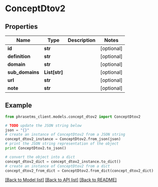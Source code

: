 # ConceptDtov2

## Properties

| Name            | Type          | Description | Notes      |
| --------------- | ------------- | ----------- | ---------- |
| **id**          | **str**       |             | [optional] |
| **definition**  | **str**       |             | [optional] |
| **domain**      | **str**       |             | [optional] |
| **sub_domains** | **List[str]** |             | [optional] |
| **url**         | **str**       |             | [optional] |
| **note**        | **str**       |             | [optional] |

## Example

```python
from phrasetms_client.models.concept_dtov2 import ConceptDtov2

# TODO update the JSON string below
json = "{}"
# create an instance of ConceptDtov2 from a JSON string
concept_dtov2_instance = ConceptDtov2.from_json(json)
# print the JSON string representation of the object
print ConceptDtov2.to_json()

# convert the object into a dict
concept_dtov2_dict = concept_dtov2_instance.to_dict()
# create an instance of ConceptDtov2 from a dict
concept_dtov2_from_dict = ConceptDtov2.from_dict(concept_dtov2_dict)
```

[[Back to Model list]](../README.md#documentation-for-models) [[Back to API list]](../README.md#documentation-for-api-endpoints) [[Back to README]](../README.md)
